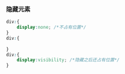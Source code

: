 ### 隐藏元素

```css
div:{
    display:none; /*不占有位置*/
}
div:{
    
}
div:{
    display:visibility; /*隐藏之后还占有位置*/
}
```

